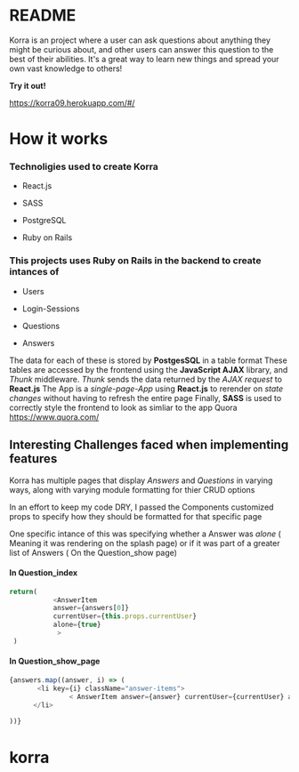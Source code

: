 # README
 Korra is an project where a user can ask questions about anything they might be curious about, and other users
can answer this question to the best of their abilities. It's a great way to learn new things and spread your own vast knowledge to others!

**Try it out!**
 
https://korra09.herokuapp.com/#/

# How it works

 ### Technoligies used to create Korra

* React.js

* SASS

* PostgreSQL

* Ruby on Rails


### This projects uses **Ruby on Rails** in the backend to create intances of

* Users 

* Login-Sessions

* Questions

* Answers

The data for each of these is stored by **PostgesSQL** in a table format
These tables are accessed by the frontend using  the **JavaScript AJAX** library, and _Thunk_ middleware.
_Thunk_ sends the data returned by the _AJAX request_ to **React.js** 
The App is a _single-page-App_ using **React.js** to rerender on _state changes_ without having to refresh the entire page
Finally, **SASS** is used to correctly style the frontend to look as simliar to the app Quora https://www.quora.com/

## Interesting Challenges faced when implementing features

Korra has multiple pages that display _Answers_ and _Questions_ in varying ways, along with varying module formatting for thier CRUD options

In an effort to keep my code DRY, I passed the Components customized props to specify how they should be formatted for that specific page

One specific intance of this was specifying whether a Answer was _alone_ ( Meaning it was rendering on the splash page)
or if it was part of a greater list of Answers ( On the Question_show page)

#### In Question_index
```javascript
return(
           <AnswerItem 
           answer={answers[0]}  
           currentUser={this.props.currentUser}
           alone={true}
            >
 )
 ```
 #### In Question_show_page
 ```javascript
 {answers.map((answer, i) => (
        <li key={i} className="answer-items">
                < AnswerItem answer={answer} currentUser={currentUser} alone={false} />
       </li>
                    
 ))}
```








# korra
